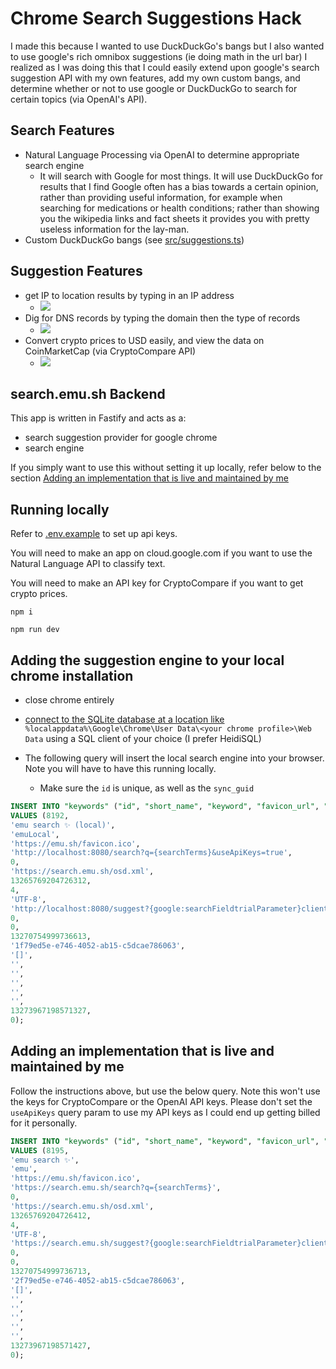 # Chrome Search Suggestions Hack

I made this because I wanted to use DuckDuckGo's bangs but I also wanted to use google's rich omnibox suggestions (ie doing math in the url bar)
I realized as I was doing this that I could easily extend upon google's search suggestion API with my own features, add my own custom bangs, and determine whether or not to use google or DuckDuckGo to search for certain topics (via OpenAI's API).

## Search Features

- Natural Language Processing via OpenAI to determine appropriate search engine
  - It will search with Google for most things. It will use DuckDuckGo for results that I find Google often has a bias towards a certain opinion, rather than providing useful information, for example when searching for medications or health conditions; rather than showing you the wikipedia links and fact sheets it provides you with pretty useless information for the lay-man.
- Custom DuckDuckGo bangs (see [src/suggestions.ts](src/suggestions.ts))

## Suggestion Features

- get IP to location results by typing in an IP address
  - <img src="https://emu.bz/cCu.png" >
- Dig for DNS records by typing the domain then the type of records
  - <img src="https://emu.bz/OX1.gif" >
- Convert crypto prices to USD easily, and view the data on CoinMarketCap (via CryptoCompare API)
  - <img src="https://emu.bz/tAm.png" >

## search.emu.sh Backend

This app is written in Fastify and acts as a:

- search suggestion provider for google chrome
- search engine

If you simply want to use this without setting it up locally, refer below to the section [Adding an implementation that is live and maintained by me](#adding-an-implementation-that-is-live-and-maintained-by-me)

## Running locally

Refer to [.env.example](./.env.example) to set up api keys.

You will need to make an app on cloud.google.com if you want to use the Natural Language API to classify text.

You will need to make an API key for CryptoCompare if you want to get crypto prices.

```
npm i
```

```
npm run dev
```

## Adding the suggestion engine to your local chrome installation

- close chrome entirely
- [connect to the SQLite database at a location like](https://stackoverflow.com/a/16742333/643875)
  `%localappdata%\Google\Chrome\User Data\<your chrome profile>\Web Data` using a SQL client of your choice (I prefer HeidiSQL)

- The following query will insert the local search engine into your browser. Note you will have to have this running locally.
  - Make sure the `id` is unique, as well as the `sync_guid`

```sql
INSERT INTO "keywords" ("id", "short_name", "keyword", "favicon_url", "url", "safe_for_autoreplace", "originating_url", "date_created", "usage_count", "input_encodings", "suggest_url", "prepopulate_id", "created_by_policy", "last_modified", "sync_guid", "alternate_urls", "image_url", "search_url_post_params", "suggest_url_post_params", "image_url_post_params", "new_tab_url", "last_visited", "created_from_play_api")
VALUES (8192,
'emu search ✨ (local)',
'emuLocal',
'https://emu.sh/favicon.ico',
'http://localhost:8080/search?q={searchTerms}&useApiKeys=true',
0,
'https://search.emu.sh/osd.xml',
13265769204726312,
4,
'UTF-8',
'http://localhost:8080/suggest?{google:searchFieldtrialParameter}client={google:suggestClient}&gs_ri={google:suggestRid}&xssi=t&q={searchTerms}&{google:inputType}{google:omniboxFocusType}{google:cursorPosition}{google:currentPageUrl}{google:pageClassification}{google:searchVersion}{google:sessionToken}{google:prefetchQuery}sugkey={google:suggestAPIKeyParameter}&useApiKeys=true',
0,
0,
13270754999736613,
'1f79ed5e-e746-4052-ab15-c5dcae786063',
'[]',
'',
'',
'',
'',
'',
13273967198571327,
0);
```

## Adding an implementation that is live and maintained by me

Follow the instructions above, but use the below query.
Note this won't use the keys for CryptoCompare or the OpenAI API keys. Please don't set the `useApiKeys` query param to use my API keys as I could end up getting billed for it personally.

```sql
INSERT INTO "keywords" ("id", "short_name", "keyword", "favicon_url", "url", "safe_for_autoreplace", "originating_url", "date_created", "usage_count", "input_encodings", "suggest_url", "prepopulate_id", "created_by_policy", "last_modified", "sync_guid", "alternate_urls", "image_url", "search_url_post_params", "suggest_url_post_params", "image_url_post_params", "new_tab_url", "last_visited", "created_from_play_api")
VALUES (8195,
'emu search ✨',
'emu',
'https://emu.sh/favicon.ico',
'https://search.emu.sh/search?q={searchTerms}',
0,
'https://search.emu.sh/osd.xml',
13265769204726412,
4,
'UTF-8',
'https://search.emu.sh/suggest?{google:searchFieldtrialParameter}client={google:suggestClient}&gs_ri={google:suggestRid}&xssi=t&q={searchTerms}&{google:inputType}{google:omniboxFocusType}{google:cursorPosition}{google:currentPageUrl}{google:pageClassification}{google:searchVersion}{google:sessionToken}{google:prefetchQuery}sugkey={google:suggestAPIKeyParameter}',
0,
0,
13270754999736713,
'2f79ed5e-e746-4052-ab15-c5dcae786063',
'[]',
'',
'',
'',
'',
'',
13273967198571427,
0);
```
